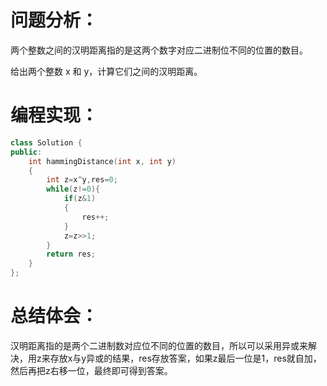 # 问题分析：
两个整数之间的汉明距离指的是这两个数字对应二进制位不同的位置的数目。

给出两个整数 x 和 y，计算它们之间的汉明距离。
# 编程实现：
```C++
class Solution {
public:
    int hammingDistance(int x, int y) 
    {
        int z=x^y,res=0;              
        while(z!=0){      
            if(z&1)
            {                   
                res++;
            }
            z=z>>1;                     
        }
        return res;
    }
};
```
# 总结体会：
汉明距离指的是两个二进制数对应位不同的位置的数目，所以可以采用异或来解决，用z来存放x与y异或的结果，res存放答案，如果z最后一位是1，res就自加，然后再把z右移一位，最终即可得到答案。